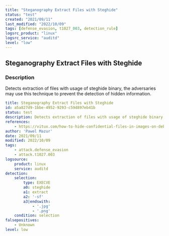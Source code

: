 ```yaml
---
title: "Steganography Extract Files with Steghide"
status: "test"
created: "2021/09/11"
last_modified: "2022/10/09"
tags: [defense_evasion, t1027_003, detection_rule]
logsrc_product: "linux"
logsrc_service: "auditd"
level: "low"
---
```


## Steganography Extract Files with Steghide

### Description

Detects extraction of files with usage of steghide binary, the adversaries may use this technique to prevent the detection of hidden information.

```yml
title: Steganography Extract Files with Steghide
id: a5a827d9-1bbe-4952-9293-c59d897eb41b
status: test
description: Detects extraction of files with usage of steghide binary, the adversaries may use this technique to prevent the detection of hidden information.
references:
    - https://vitux.com/how-to-hide-confidential-files-in-images-on-debian-using-steganography/
author: 'Pawel Mazur'
date: 2021/09/11
modified: 2022/10/09
tags:
    - attack.defense_evasion
    - attack.t1027.003
logsource:
    product: linux
    service: auditd
detection:
    selection:
        type: EXECVE
        a0: steghide
        a1: extract
        a2: '-sf'
        a3|endswith:
            - '.jpg'
            - '.png'
    condition: selection
falsepositives:
    - Unknown
level: low

```
